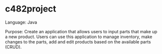 # c482project

Language: Java

Purpose: Create an application that allows users to input parts that make up a new product. Users can use this application to manage inventory, make changes to the parts, add and edit products based on the available parts (CRUD). 

